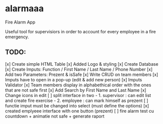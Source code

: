 # alarmaaa
Fire Alarm App

Useful tool for supervisiors in order to account for every employee in a fire emergency.


## TODO: 

[x] Create simple HTML Table
[x] Added Logo & styling
[x] Create Database 
[x] Create Imputs: Function / First Name / Last Name / Phone Number
[x] Add two Parameters: Prezent & isSafe 
[x] Write CRUD on team members 
[x] Imputs have to open in a pop-up (edit & add new person)
[x] Imputs Validator 
[x] Team members display in alphabethical order with the ones that are not safe first
[x] Add Search by First Name and Last Name
[x] Change icons in edit
[ ] split interface in two  - 1. supervisor : can edit list and create fire exercise
                            - 2. employee : can mark himself as prezent
[ ] functie imput must be changed into select (must define the options)
[x] created emplyeee interface with one button (prezent)
[ ] fire alarm test cu countdown + animatie not safe + generate raport 




 
